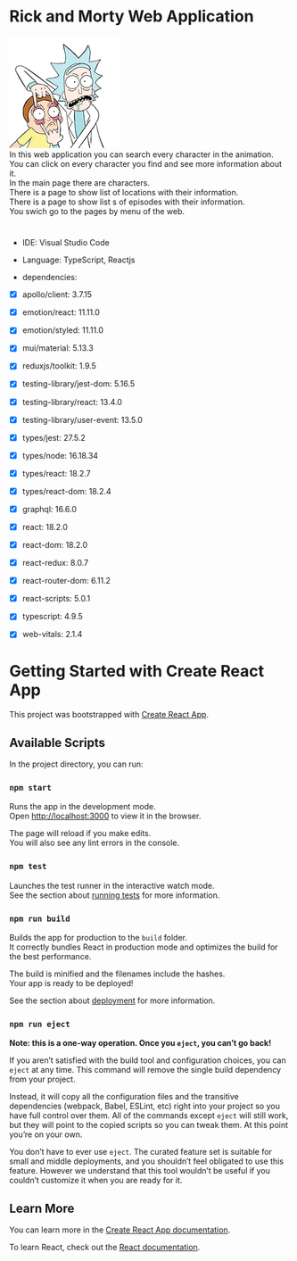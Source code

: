 # Rick and Morty Web Application


![rick-and-morty.](/public/images/rick-and-morty.webp)\
In this web application you can search every character in the animation.\
You can click on every character you find and see more information about it.\
In the main page there are characters.\
There is a page to show list of locations with their information.\
There is a page to show list s of episodes with their information.\
You swich go to the pages by menu of the web.

#
- IDE: Visual Studio Code 

- Language: TypeScript, Reactjs

- dependencies:

- [x] apollo/client: 3.7.15
- [x] emotion/react: 11.11.0
- [x] emotion/styled: 11.11.0
- [x] mui/material: 5.13.3
- [x] reduxjs/toolkit: 1.9.5
- [x] testing-library/jest-dom: 5.16.5
- [x] testing-library/react: 13.4.0
- [x] testing-library/user-event: 13.5.0
- [x] types/jest: 27.5.2
- [x] types/node: 16.18.34
- [x] types/react: 18.2.7
- [x] types/react-dom: 18.2.4
- [x] graphql: 16.6.0
- [x] react: 18.2.0
- [x] react-dom: 18.2.0
- [x] react-redux: 8.0.7
- [x] react-router-dom: 6.11.2
- [x] react-scripts: 5.0.1
- [x] typescript: 4.9.5
- [x] web-vitals: 2.1.4


# Getting Started with Create React App

This project was bootstrapped with [Create React App](https://github.com/facebook/create-react-app).

## Available Scripts

In the project directory, you can run:

### `npm start`

Runs the app in the development mode.\
Open [http://localhost:3000](http://localhost:3000) to view it in the browser.

The page will reload if you make edits.\
You will also see any lint errors in the console.

### `npm test`

Launches the test runner in the interactive watch mode.\
See the section about [running tests](https://facebook.github.io/create-react-app/docs/running-tests) for more information.

### `npm run build`

Builds the app for production to the `build` folder.\
It correctly bundles React in production mode and optimizes the build for the best performance.

The build is minified and the filenames include the hashes.\
Your app is ready to be deployed!

See the section about [deployment](https://facebook.github.io/create-react-app/docs/deployment) for more information.

### `npm run eject`

**Note: this is a one-way operation. Once you `eject`, you can’t go back!**

If you aren’t satisfied with the build tool and configuration choices, you can `eject` at any time. This command will remove the single build dependency from your project.

Instead, it will copy all the configuration files and the transitive dependencies (webpack, Babel, ESLint, etc) right into your project so you have full control over them. All of the commands except `eject` will still work, but they will point to the copied scripts so you can tweak them. At this point you’re on your own.

You don’t have to ever use `eject`. The curated feature set is suitable for small and middle deployments, and you shouldn’t feel obligated to use this feature. However we understand that this tool wouldn’t be useful if you couldn’t customize it when you are ready for it.

## Learn More

You can learn more in the [Create React App documentation](https://facebook.github.io/create-react-app/docs/getting-started).

To learn React, check out the [React documentation](https://reactjs.org/).
